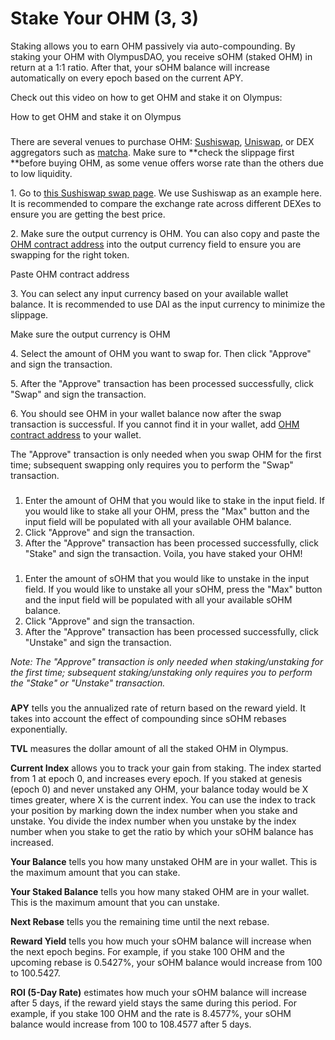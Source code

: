 # Stake Your OHM (3, 3)

Staking allows you to earn OHM passively via auto-compounding. By staking your OHM with OlympusDAO, you receive sOHM (staked OHM) in return at a 1:1 ratio. After that, your sOHM balance will increase automatically on every epoch based on the current APY.

Check out this video on how to get OHM and stake it on Olympus:

How to get OHM and stake it on Olympus

### &#x20;<a href="how-to-buy-ohm" id="how-to-buy-ohm"></a>

There are several venues to purchase OHM: [Sushiswap](https://app.sushi.com/swap), [Uniswap](https://app.uniswap.org/#/swap), or DEX aggregators such as [matcha](https://matcha.xyz). Make sure to **check the slippage first **before buying OHM, as some venue offers worse rate than the others due to low liquidity.

1\. Go to [this Sushiswap swap page](https://app.sushi.com/swap?outputCurrency=0x383518188c0c6d7730d91b2c03a03c837814a899). We use Sushiswap as an example here. It is recommended to compare the exchange rate across different DEXes to ensure you are getting the best price.

2\. Make sure the output currency is OHM. You can also copy and paste the [OHM contract address](.gitbook/assets/tokens) into the output currency field to ensure you are swapping for the right token.

Paste OHM contract address

3\. You can select any input currency based on your available wallet balance. It is recommended to use DAI as the input currency to minimize the slippage.

Make sure the output currency is OHM

4\. Select the amount of OHM you want to swap for. Then click "Approve" and sign the transaction.

5\. After the "Approve" transaction has been processed successfully, click "Swap" and sign the transaction.

6\. You should see OHM in your wallet balance now after the swap transaction is successful. If you cannot find it in your wallet, add [OHM contract address](.gitbook/assets/tokens) to your wallet.

The "Approve" transaction is only needed when you swap OHM for the first time; subsequent swapping only requires you to perform the "Swap" transaction.

### &#x20;<a href="how-to-stake" id="how-to-stake"></a>

1. Enter the amount of OHM that you would like to stake in the input field. If you would like to stake all your OHM, press the "Max" button and the input field will be populated with all your available OHM balance.
2. Click "Approve" and sign the transaction.
3. After the "Approve" transaction has been processed successfully, click "Stake" and sign the transaction. Voila, you have staked your OHM!

### &#x20;<a href="how-to-unstake" id="how-to-unstake"></a>

1. Enter the amount of sOHM that you would like to unstake in the input field. If you would like to unstake all your sOHM, press the "Max" button and the input field will be populated with all your available sOHM balance.
2. Click "Approve" and sign the transaction.
3. After the "Approve" transaction has been processed successfully, click "Unstake" and sign the transaction.

_Note: The "Approve" transaction is only needed when staking/unstaking for the first time; subsequent staking/unstaking only requires you to perform the "Stake" or "Unstake" transaction._

### &#x20;<a href="reading-the-info" id="reading-the-info"></a>

**APY** tells you the annualized rate of return based on the reward yield. It takes into account the effect of compounding since sOHM rebases exponentially.

**TVL** measures the dollar amount of all the staked OHM in Olympus.

**Current Index** allows you to track your gain from staking. The index started from 1 at epoch 0, and increases every epoch. If you staked at genesis (epoch 0) and never unstaked any OHM, your balance today would be X times greater, where X is the current index. You can use the index to track your position by marking down the index number when you stake and unstake. You divide the index number when you unstake by the index number when you stake to get the ratio by which your sOHM balance has increased.

**Your Balance** tells you how many unstaked OHM are in your wallet. This is the maximum amount that you can stake.

**Your Staked Balance** tells you how many staked OHM are in your wallet. This is the maximum amount that you can unstake.

**Next Rebase** tells you the remaining time until the next rebase.

**Reward Yield** tells you how much your sOHM balance will increase when the next epoch begins. For example, if you stake 100 OHM and the upcoming rebase is 0.5427%, your sOHM balance would increase from 100 to 100.5427.

**ROI (5-Day Rate)** estimates how much your sOHM balance will increase after 5 days, if the reward yield stays the same during this period. For example, if you stake 100 OHM and the rate is 8.4577%, your sOHM balance would increase from 100 to 108.4577 after 5 days.
